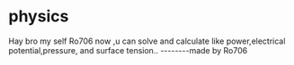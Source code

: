 # physics

Hay bro my self Ro706
now ,u can solve and calculate
like power,electrical potential,pressure,
and surface tension..
--------made by Ro706
